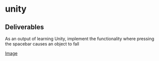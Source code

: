 # unity
## Deliverables
As an output of learning Unity, implement the functionality where pressing the spacebar causes an object to fall

[Image](https://i.gyazo.com/b329c3d15a156ad909fa9ef6528b5369.gif)
